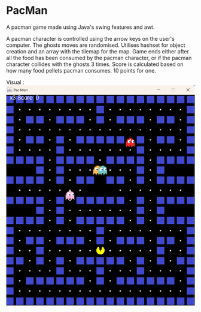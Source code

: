 # PacMan
A pacman game made using Java's swing features and awt. 

A pacman character is controlled using the arrow keys on the user's computer. 
The ghosts moves are randomised.
Utilises hashset for object creation and an array with the tilemap for the map.
Game ends either after all the food has been consumed by the pacman character,
or if the pacman character collides with the ghosts 3 times.
Score is calculated based on how many food pellets pacman consumes. 10 points for one.

Visual :
![alt text](PacmanGame.png)
